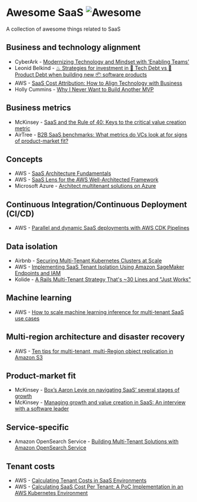 # Awesome SaaS ![Awesome](https://awesome.re/badge.svg)
A collection of awesome things related to SaaS

## Business and technology alignment
* CyberArk - [Modernizing Technology and Mindset with ‘Enabling Teams’](https://medium.com/cyberark-engineering/modernizing-technology-and-mindset-with-enabling-teams-52e8dc45a261)
* Leonid Belkind - [♨ Strategies for investment in 🔩 Tech Debt vs 💸 Product Debt when building new 📦 software products](https://medium.com/stackpulse/strategies-for-investment-in-tech-debt-vs-product-debt-when-building-new-software-428de5680070)
* AWS - [SaaS Cost Attribution: How to Align Technology with Business](https://aws.amazon.com/blogs/apn/saas-cost-attribution-how-to-align-technology-with-business/)
* Holly Cummins - [Why I Never Want to Build Another MVP](https://www.digit.fyi/comment-why-i-never-want-to-build-another-mvp/)

## Business metrics
* McKinsey - [SaaS and the Rule of 40: Keys to the critical value creation metric](https://www.mckinsey.com/industries/technology-media-and-telecommunications/our-insights/saas-and-the-rule-of-40-keys-to-the-critical-value-creation-metric)
* AirTree - [B2B SaaS benchmarks: What metrics do VCs look at for signs of product-market fit?](https://www.airtree.vc/open-source-vc/b2b-saas-benchmarks-what-metrics-do-vcs-looking-at-for-signs-of-product-market-fit)

## Concepts
* AWS - [SaaS Architecture Fundamentals](https://docs.aws.amazon.com/whitepapers/latest/saas-architecture-fundamentals/saas-architecture-fundamentals.html)
* AWS - [SaaS Lens for the AWS Well-Architected Framework](https://docs.aws.amazon.com/wellarchitected/latest/saas-lens/saas-lens.html)
* Microsoft Azure - [Architect multitenant solutions on Azure](https://docs.microsoft.com/en-us/azure/architecture/guide/multitenant/overview)

## Continuous Integration/Continuous Deployment (CI/CD)
* AWS - [Parallel and dynamic SaaS deployments with AWS CDK Pipelines](https://aws.amazon.com/blogs/devops/parallel-and-dynamic-saas-deployments-with-cdk-pipelines/)

## Data isolation
* Airbnb - [Securing Multi-Tenant Kubernetes Clusters at Scale](https://www.youtube.com/watch?v=WS2Qgx0qgCM)
* AWS - [Implementing SaaS Tenant Isolation Using Amazon SageMaker Endpoints and IAM](https://aws.amazon.com/blogs/apn/implementing-saas-tenant-isolation-using-amazon-sagemaker-endpoints-and-iam/)
* Kolide - [A Rails Multi-Tenant Strategy That's ~30 Lines and "Just Works"](https://dev.to/kolide/a-rails-multi-tenant-strategy-thats-30-lines-and-just-works-58cd)

## Machine learning
* AWS - [How to scale machine learning inference for multi-tenant SaaS use cases](https://aws.amazon.com/blogs/machine-learning/how-to-scale-machine-learning-inference-for-multi-tenant-saas-use-cases/)

## Multi-region architecture and disaster recovery
* AWS - [Ten tips for multi-tenant, multi-Region object replication in Amazon S3](https://aws.amazon.com/blogs/storage/ten-tips-for-multi-tenant-multi-region-object-replication-in-amazon-s3/)

## Product-market fit
* McKinsey - [Box’s Aaron Levie on navigating SaaS’ several stages of growth](https://www.mckinsey.com/industries/technology-media-and-telecommunications/our-insights/boxs-aaron-levie-on-navigating-saas-several-stages-of-growth)
* McKinsey - [Managing growth and value creation in SaaS: An interview with a software leader](https://www.mckinsey.com/industries/technology-media-and-telecommunications/our-insights/managing-growth-and-value-creation-in-saas)

## Service-specific
* Amazon OpenSearch Service - [Building Multi-Tenant Solutions with Amazon OpenSearch Service](https://www.youtube.com/watch?v=FswkQ8YfZyc)

## Tenant costs
* AWS - [Calculating Tenant Costs in SaaS Environments](https://aws.amazon.com/blogs/apn/calculating-tenant-costs-in-saas-environments/)
* AWS - [Calculating SaaS Cost Per Tenant: A PoC Implementation in an AWS Kubernetes Environment](https://aws.amazon.com/blogs/apn/calculating-saas-cost-per-tenant-a-poc-implementation-in-an-aws-kubernetes-environment/)
